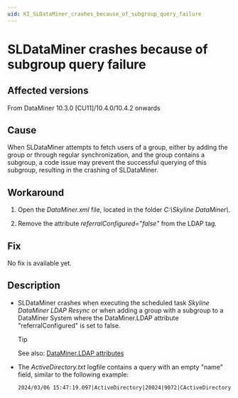 ```yaml
---
uid: KI_SLDataMiner_crashes_because_of_subgroup_query_failure
---
```


# SLDataMiner crashes because of subgroup query failure

## Affected versions

From DataMiner 10.3.0 [CU11]/10.4.0/10.4.2 onwards

## Cause

When SLDataMiner attempts to fetch users of a group, either by adding the group or through regular synchronization, and the group contains a subgroup, a code issue may prevent the successful querying of this subgroup, resulting in the crashing of SLDataMiner.

## Workaround

1. Open the *DataMiner.xml* file, located in the folder *C:\\Skyline DataMiner\\*.

1. Remove the attribute *referralConfigured="false"* from the LDAP tag.

## Fix

No fix is available yet.

## Description

- SLDataMiner crashes when executing the scheduled task *Skyline DataMiner LDAP Resync* or when adding a group with a subgroup to a DataMiner System where the DataMiner.LDAP attribute "referralConfigured" is set to false.

  > [!TIP]
  > See also: [DataMiner.LDAP attributes](xref:DataMiner_xml#dataminerldap-attributes)

- The *ActiveDirectory.txt* logfile contains a query with an empty "name" field, similar to the following example:

  ```txt
  2024/03/06 15:47:19.097|ActiveDirectory|20024|9072|CActiveDirectoryInfo::ADQuery|DBG|0|Query:    (&(&(objectClass=group)(groupType:1.2.840.113556.1.4.803:=2147483648))(name=)) CR LF
  ```
